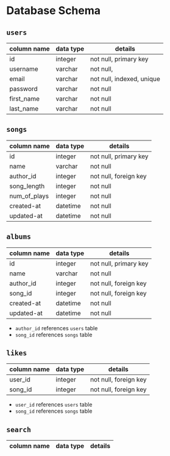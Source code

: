 # **Database Schema**

## `users`

| column name | data type | details                   |
|-------------|-----------|---------------------------|
| id          | integer   | not null, primary key     |
| username    | varchar   | not null,                 |
| email       | varchar   | not null, indexed, unique |
| password    | varchar   | not null                  |
| first_name  | varchar   | not null                  |
| last_name   | varchar   | not null                  |

## `songs`

| column name | data type | details               |
|-------------|-----------|-----------------------|
| id          | integer   | not null, primary key |
| name        | varchar   | not null              |
| author_id   | integer   | not null, foreign key |
| song_length | integer   | not null              |
| num_of_plays| integer   | not null              |
| created-at  | datetime  | not null              |
| updated-at  | datetime  | not null              |

## `albums`

| column name | data type | details               |
|-------------|-----------|-----------------------|
| id          | integer   | not null, primary key |
| name        | varchar   | not null              |
| author_id   | integer   | not null, foreign key |
| song_id     | integer   | not null, foreign key |
| created-at  | datetime  | not null              |
| updated-at  | datetime  | not null              |

* `author_id` references `users` table
* `song_id` references `songs` table


## `likes`

| column name | data type | details               |
|-------------|-----------|-----------------------|
| user_id     | integer   | not null, foreign key |
| song_id     | integer   | not null, foreign key |

* `user_id` references `users` table
* `song_id` references `songs` table


## `search`
| column name | data type | details               |
|-------------|-----------|-----------------------|
